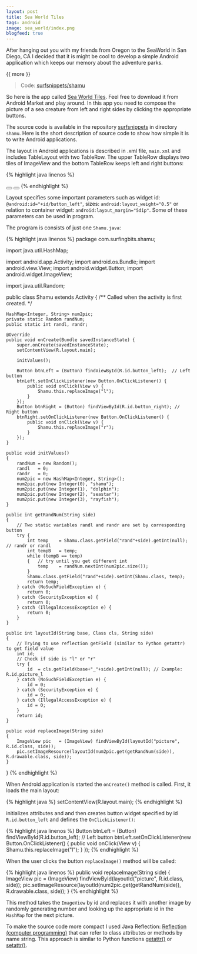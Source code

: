 ```yaml
---
layout: post
title: Sea World Tiles
tags: android
image: sea_world/index.png
blogfeed: true
---
```


After hanging out you with my friends from Oregon to the SeaWorld in San Diego, CA I decided that it is might be cool to develop a simple Android application which keeps our memory about the adventure parks.

{{ more }}

> Code: [surfsnippets/shamu][code-shamu]

So here is the app called [Sea World Tiles](https://market.android.com/details?id=com.surfingbits.shamu). Feel free to download it from Android Market and play around. In this app you need to compose the picture of a sea creature from left and right sides by clicking the appropriate buttons.

The source code is available in the repository [surfsnippets](https://dexity@bitbucket.org/dexity/surfsnippets) in directory `shamu`. Here is the short description of source code to show how simple it is to write Android applications.

The layout in Android applications is described in .xml file, `main.xml` and includes TableLayout with two TableRow. The upper TableRow displays two tiles of ImageView and the bottom TableRow keeps left and right buttons:

{% highlight java linenos %}
<?xml version="1.0" encoding="utf-8"?>
<LinearLayout xmlns:android="http://schemas.android.com/apk/res/android"
   android:layout_width="fill_parent"
   android:layout_height="fill_parent"
   android:orientation="vertical"
   android:id="@+id/main_layout">
    <TableLayout android:id="@+id/tableLayout1" android:layout_width="match_parent" android:layout_height="wrap_content">
        <TableRow android:id="@+id/tableRow1" android:layout_width="wrap_content" android:layout_height="wrap_content">
            <ImageView android:layout_width="wrap_content"
                       android:layout_height="wrap_content"
                       android:src="@drawable/seaworld_l"
                       android:id="@+id/picture_l"></ImageView>
            <ImageView android:layout_width="wrap_content"
                       android:layout_height="wrap_content"
                       android:src="@drawable/seaworld_r"
                       android:id="@+id/picture_r"></ImageView>
        </TableRow>
        <TableRow android:id="@+id/tableRow2" android:layout_width="wrap_content" android:layout_height="wrap_content">
            <Button android:text="Left"
                    android:id="@+id/button_left"
                    android:layout_width="wrap_content"
                    android:layout_height="wrap_content"
                    android:layout_weight="0.5"
                    android:layout_margin="5dip"></Button>
            <Button android:text="Right"
                    android:id="@+id/button_right"
                    android:layout_width="wrap_content"
                    android:layout_height="wrap_content"
                    android:layout_weight="0.5"
                    android:layout_margin="5dip"></Button>
        </TableRow>
    </TableLayout>
</LinearLayout>
{% endhighlight %}

Layout specifies some important parameters such as widget id: `@android:id="+id/button_left"`, sizes: `android:layout_weight="0.5"` or relation to container widget: `android:layout_margin="5dip"`. Some of these parameters can be used in program.

The program is consists of just one `Shamu.java`:

{% highlight java linenos %}
package com.surfingbits.shamu;

import java.util.HashMap;

import android.app.Activity;
import android.os.Bundle;
import android.view.View;
import android.widget.Button;
import android.widget.ImageView;

import java.util.Random;

public class Shamu extends Activity {
    /** Called when the activity is first created. */

    HashMap<Integer, String> num2pic;
    private static Random randNum;
    public static int randl, randr;

    @Override
    public void onCreate(Bundle savedInstanceState) {
        super.onCreate(savedInstanceState);
        setContentView(R.layout.main);

        initValues();

        Button btnLeft = (Button) findViewById(R.id.button_left);  // Left button
        btnLeft.setOnClickListener(new Button.OnClickListener() {
            public void onClick(View v) {
                Shamu.this.replaceImage("l");
            }
        });
        Button btnRight = (Button) findViewById(R.id.button_right); // Right button
        btnRight.setOnClickListener(new Button.OnClickListener() {
            public void onClick(View v) {
                Shamu.this.replaceImage("r");
            }
        });
    }

    public void initValues()
    {
        randNum = new Random();
        randl   = 0;
        randr   = 0;
        num2pic = new HashMap<Integer, String>();
        num2pic.put(new Integer(0), "shamu");
        num2pic.put(new Integer(1), "dolphin");
        num2pic.put(new Integer(2), "seastar");
        num2pic.put(new Integer(3), "rayfish");
    }

    public int getRandNum(String side)
    {
        // Two static variables randl and randr are set by corresponding button
        try {
            int temp    = Shamu.class.getField("rand"+side).getInt(null);   // randr or randl
            int tempB   = temp;
            while (tempB == temp)
            {   // try until you get different int
                temp    = randNum.nextInt(num2pic.size());
            }
            Shamu.class.getField("rand"+side).setInt(Shamu.class, temp);
            return temp;
        } catch (NoSuchFieldException e) {
            return 0;
        } catch (SecurityException e) {
            return 0;
        } catch (IllegalAccessException e) {
            return 0;
        }
    }

    public int layoutId(String base, Class cls, String side)
    {
        // Trying to use reflection getField (similar to Python getattr) to get field value
        int id;
        // Check if side is "l" or "r"
        try {
            id  = cls.getField(base+"_"+side).getInt(null); // Example: R.id.picture_l
        } catch (NoSuchFieldException e) {
            id = 0;
        } catch (SecurityException e) {
            id = 0;
        } catch (IllegalAccessException e) {
            id = 0;
        }
        return id;
    }

    public void replaceImage(String side)
    {
        ImageView pic   = (ImageView) findViewById(layoutId("picture", R.id.class, side));
        pic.setImageResource(layoutId(num2pic.get(getRandNum(side)), R.drawable.class, side));
    }
}
{% endhighlight %}

When Android application is started the `onCreate()` method is called.
First, it loads the main layout:

{% highlight java %}
setContentView(R.layout.main);
{% endhighlight %}

initializes attributes and and then creates button widget specified by id `R.id.button_left` and defines the `OnClickListener()`:

{% highlight java linenos %}
Button btnLeft = (Button) findViewById(R.id.button_left);  // Left button
btnLeft.setOnClickListener(new Button.OnClickListener() {
    public void onClick(View v) {
        Shamu.this.replaceImage("l");
    }
});
{% endhighlight %}

When the user clicks the button `replaceImage()` method will be called:

{% highlight java linenos %}
public void replaceImage(String side)
{
   ImageView pic    = (ImageView) findViewById(layoutId("picture", R.id.class, side));
   pic.setImageResource(layoutId(num2pic.get(getRandNum(side)), R.drawable.class, side));
}
{% endhighlight %}

This method takes the `ImageView` by id and replaces it with another image by randomly generating number and looking up the appropriate id in the `HashMap` for the next picture.

To make the source code more compact I used Java Reflection: [Reflection (computer programming)](http://en.wikipedia.org/wiki/Reflection_(computer_programming)) that can refer to class attributes or methods by name string. This approach is similar to Python functions [getattr()](http://docs.python.org/library/functions.html#getattr) or [setattr()](http://docs.python.org/library/functions.html#setattr).

[code-shamu]: https://bitbucket.org/dexity/surfsnippets/src/8d3e76f12706ac959be0880a5ea0456cbe13d0c3/shamu/